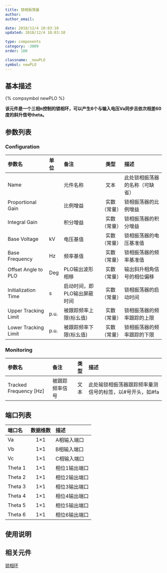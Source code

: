 ```yaml
---
title: 锁相振荡器
author: 
author_email:

date: 2018/12/4 10:03:10
updated: 2018/12/4 10:03:10

type: components
category: -3009
order: 100

classname: _newPLO
symbol: newPLO
---
```

## 基本描述
{% compsymbol newPLO %}

**该元件是一个三相π控制的锁相环，可以产生6个与输入电压Va同步且依次相差60度的斜升信号theta。**

## 参数列表
### Configuration
| 参数名 | 单位 | 备注 | 类型 | 描述 |
| :--- | :--- | :--- | :--: | :--- |
| Name |  | 元件名称 | 文本 | 此处锁相振荡器的名称（可缺省） |
| Proportional Gain |  | 比例增益 | 实数（常量） | 锁相振荡器的比例增益 |
| Integral Gain |  | 积分增益 | 实数（常量） | 锁相振荡器的积分增益 |
| Base Voltage | kV | 电压基值 | 实数（常量） | 锁相振荡器的电压基准值 |
| Base Frequency | Hz | 频率基值 | 实数（常量） | 锁相振荡器的频率基准值 |
| Offset Angle to PLO | Deg | PLO输出波形相移 | 实数（常量） | 输出斜升相角信号的相位偏移 |
| Initialization Time | s | 启动时间，即PLO输出屏蔽时间 | 实数（常量） | 锁相振荡器的启动时间 |
| Upper Tracking Limit | p.u. | 被跟踪频率上限(标幺值) | 实数（常量） | 锁相振荡器的频率跟踪的上限  |
| Lower Tracking Limit | p.u. | 被跟踪频率下限(标幺值) | 实数（常量） | 锁相振荡器的频率跟踪的下限 |

### Monitoring
| 参数名 | 备注 | 类型 | 描述 |
| :--- | :--- | :--: | :--- |
| Tracked Frequency \[Hz\] | 被跟踪频率信号 | 文本 | 此处输锁相振荡器跟踪频率量测信号的标签，以#号开头，如#fa |


## 端口列表

| 端口名 | 数据维数 | 描述 |
| :--- | :--:  | :--- |
| Va | 1×1 | A相输入端口|                   
| Vb | 1×1 |B相输入端口 |                   
| Vc | 1×1 |C相输入端口 |                   
| Theta 1 | 1×1 | 相位1输出端口|                   
| Theta 2 | 1×1 | 相位2输出端口|                   
| Theta 3 | 1×1 | 相位3输出端口|                   
| Theta 4 | 1×1 | 相位4输出端口|                   
| Theta 5 | 1×1 | 相位5输出端口|                   
| Theta 6 | 1×1 | 相位6输出端口|                   

## 使用说明



## 相关元件

[锁相环](/components/comp_newPLL.html)
